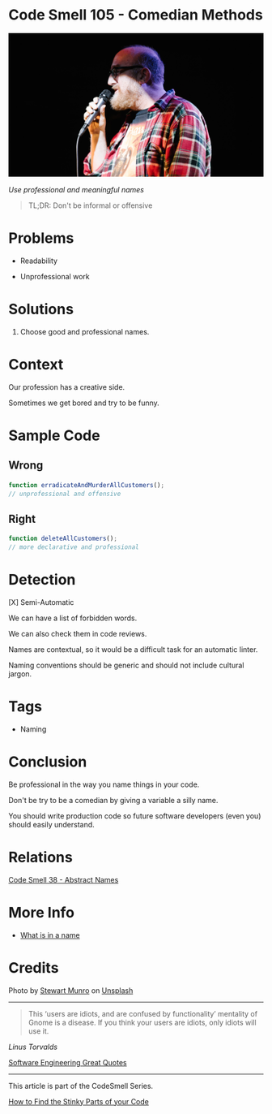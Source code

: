 # Code Smell 105 - Comedian Methods

![Code Smell 105 - Comedian Methods](Code%20Smell%20105%20-%20Comedian%20Methods.jpg)

*Use professional and meaningful names*

> TL;DR: Don't be informal or offensive

# Problems

- Readability

- Unprofessional work

# Solutions

1. Choose good and professional names.

# Context

Our profession has a creative side.

Sometimes we get bored and try to be funny.

# Sample Code

## Wrong

[Gist Url]: # (https://gist.github.com/mcsee/fe5ba2b148a1b9b5f11cd7022b059fe6)
```javascript
function erradicateAndMurderAllCustomers();
// unprofessional and offensive
```

## Right

[Gist Url]: # (https://gist.github.com/mcsee/19ae535002ea19708c13334a1171af37)
```javascript
function deleteAllCustomers();
// more declarative and professional
```

# Detection

[X] Semi-Automatic 

We can have a list of forbidden words.

We can also check them in code reviews. 

Names are contextual, so it would be a difficult task for an automatic linter.

Naming conventions should be generic and should not include cultural jargon.

# Tags

- Naming

# Conclusion

Be professional in the way you name things in your code. 

Don't be try to be a comedian by giving a variable a silly name. 

You should write production code so future software developers (even you) should easily understand.

# Relations

[Code Smell 38 - Abstract Names](https://github.com/mcsee/Software-Design-Articles/tree/main/Articles/Code%20Smells/Code%20Smell%2038%20-%20Abstract%20Names/readme.md)

# More Info

- [What is in a name](https://github.com/mcsee/Software-Design-Articles/tree/main/Articles/Theory/What%20exactly%20is%20a%20name%20-%20Part%20I%20The%20Quest/readme.md)

# Credits

Photo by [Stewart Munro](https://unsplash.com/@stewartmunro) on [Unsplash](https://unsplash.com/s/photos/comedy)
  
* * *

> This ‘users are idiots, and are confused by functionality’ mentality of Gnome is a disease. If you think your users are idiots, only idiots will use it.

_Linus Torvalds_
 
[Software Engineering Great Quotes](https://github.com/mcsee/Software-Design-Articles/tree/main/Articles/Quotes/Software%20Engineering%20Great%20Quotes/readme.md)

* * *

This article is part of the CodeSmell Series.

[How to Find the Stinky Parts of your Code](https://github.com/mcsee/Software-Design-Articles/tree/main/Articles/Code%20Smells/How%20to%20Find%20the%20Stinky%20parts%20of%20your%20Code/readme.md)